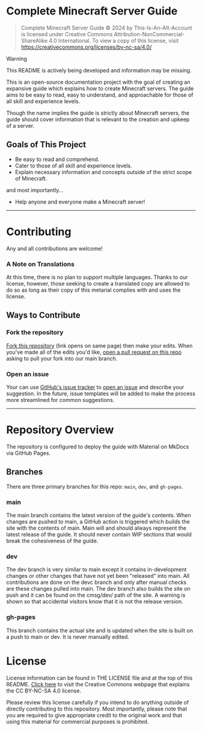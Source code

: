 # Complete Minecraft Server Guide
> Complete Minecraft Server Guide © 2024 by This-Is-An-Alt-Account is licensed under Creative Commons Attribution-NonCommercial-ShareAlike 4.0 International. To view a copy of this license, visit https://creativecommons.org/licenses/by-nc-sa/4.0/

> [!WARNING]
> This README is actively being developed and information may be missing.

This is an open-source documentation project with the goal of creating an expansive guide which explains how to create Minecraft servers. The guide aims to be easy to read, easy to understand, and approachable for those of all skill and experience levels.

Though the name implies the guide is strictly about Minecraft servers, the guide should cover information that is relevant to the creation and upkeep of a server.

## Goals of This Project
- Be easy to read and comprehend.
- Cater to those of all skill and experience levels.
- Explain necessary information and concepts outside of the strict scope of Minecraft.

and most importantly...
- Help anyone and everyone make a Minecraft server!

---

# Contributing
Any and all contributions are welcome!

### A Note on Translations
At this time, there is no plan to support multiple languages. Thanks to our license, however, those seeking to create a translated copy are allowed to do so as long as their copy of this metarial complies with and uses the license.

## Ways to Contribute
### Fork the repository
[Fork this repository](https://github.com/This-Is-An-Alt-Account/cmsg/fork) (link opens on same page) then make your edits. When you've made all of the edits you'd like, [open a pull request on this repo](https://github.com/This-Is-An-Alt-Account/cmsg/compare) asking to pull your fork into our main branch.
### Open an issue
Your can use [GitHub's issue tracker](https://github.com/This-Is-An-Alt-Account/cmsg/issues?q=is%3Aissue) to [open an issue](https://github.com/This-Is-An-Alt-Account/cmsg/issues/new) and describe your suggestion. In the future, issue templates will be added to make the process more streamlined for common suggestions.

---

# Repository Overview
The repository is configured to deploy the guide with Material on MkDocs via GitHub Pages. 
## Branches
There are three primary branches for this repo: `main`, `dev`, and `gh-pages`.
### main
The main branch contains the latest version of the guide's contents. When changes are pushed to main, a GitHub action is triggered which builds the site with the contents of main. Main will and should always represent the latest release of the guide. It should never contain WIP sections that would break the cohesiveness of the guide.
### dev
The dev branch is very similar to main except it contains in-development changes or other changes that have not yet been "released" into main. All contributions are done on the devc branch and only after manual checks are these changes pulled into main. The dev branch also builds the site on push and it can be found on the cmsg/dev/ path of the site. A warning is shown so that accidental visitors know that it is not the release version.
### gh-pages
This branch contains the actual site and is updated when the site is built on a push to main or dev. It is never manually edited.

# License
License information can be found in THE LICENSE file and at the top of this README. [Click here](https://creativecommons.org/licenses/by-nc-sa/4.0/) to visit the Creative Commons webpage that explains the CC BY-NC-SA 4.0 license.

Please review this license carefully if you intend to do anything outside of directly contributing to this repository. Most importantly, please note that you are required to give appropriate credit to the original work and that using this material for commercial purposes is prohibited.
